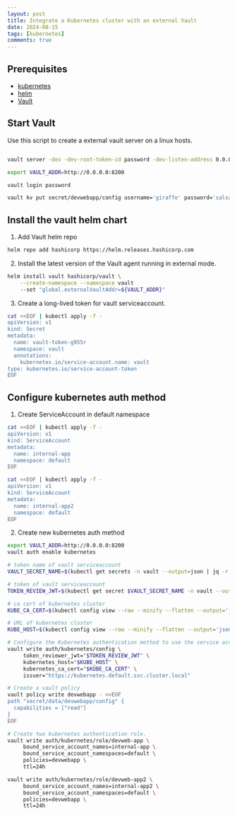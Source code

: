 ```yaml
---
layout: post
title: Integrate a Kubernetes cluster with an external Vault
date: 2024-08-15
tags: [kubernetes]
comments: true
---
```


## Prerequisites

* [kubernetes](https://kubernetes.io/docs/tasks/tools/install-kubectl/)
* [helm](https://github.com/helm/helm#install)
* [Vault](https://developer.hashicorp.com/vault/tutorials/getting-started/getting-started-install)

## Start Vault

Use this script to create a external vault server on a linux hosts.

```bash

vault server -dev -dev-root-token-id password -dev-listen-address 0.0.0.0:8200 > vault.log 2>&1 &

export VAULT_ADDR=http://0.0.0.0:8200

vault login password

vault kv put secret/devwebapp/config username='giraffe' password='salsa'
```

## Install the vault helm chart

1. Add Vault helm repo

```bash
helm repo add hashicorp https://helm.releases.hashicorp.com
```

2. Install the latest version of the Vault agent running in external mode.

```bash
helm install vault hashicorp/vault \
    --create-namespace --namespace vault
    --set "global.externalVaultAddr=${VAULT_ADDR}"
```

3. Create a long-lived token for vault serviceaccount.

```bash
cat <<EOF | kubectl apply -f -
apiVersion: v1
kind: Secret
metadata:
  name: vault-token-g955r
  namespace: vault
  annotations:
    kubernetes.io/service-account.name: vault
type: kubernetes.io/service-account-token
EOF
```

## Configure kubernetes auth method

1. Create ServiceAccount in default namespace

```bash
cat <<EOF | kubectl apply -f -
apiVersion: v1
kind: ServiceAccount
metadata:
  name: internal-app
  namespace: default
EOF

cat <<EOF | kubectl apply -f -
apiVersion: v1
kind: ServiceAccount
metadata:
  name: internal-app2
  namespace: default
EOF
```

2. Create new kubernetes auth method

```bash
export VAULT_ADDR=http://0.0.0.0:8200
vault auth enable kubernetes

# token name of vault serviceaccount
VAULT_SECRET_NAME=$(kubectl get secrets -n vault --output=json | jq -r '.items[].metadata | select(.name|startswith("vault-token-")).name')

# token of vault serviceaccount
TOKEN_REVIEW_JWT=$(kubectl get secret $VAULT_SECRET_NAME -n vault --output='go-template={{ .data.token }}' | base64 --decode)

# ca cert of kubernetes cluster
KUBE_CA_CERT=$(kubectl config view --raw --minify --flatten --output='jsonpath={.clusters[].cluster.certificate-authority-data}' | base64 --decode)

# URL of kubernetes cluster
KUBE_HOST=$(kubectl config view --raw --minify --flatten --output='jsonpath={.clusters[].cluster.server}')

# Configure the Kubernetes authentication method to use the service account token and kubernetes host, etc.
vault write auth/kubernetes/config \
     token_reviewer_jwt="$TOKEN_REVIEW_JWT" \
     kubernetes_host="$KUBE_HOST" \
     kubernetes_ca_cert="$KUBE_CA_CERT" \
     issuer="https://kubernetes.default.svc.cluster.local"

# Create a vault policy
vault policy write devwebapp - <<EOF
path "secret/data/devwebapp/config" {
  capabilities = ["read"]
}
EOF

# Create two kubernetes authentication role.
vault write auth/kubernetes/role/devweb-app \
     bound_service_account_names=internal-app \
     bound_service_account_namespaces=default \
     policies=devwebapp \
     ttl=24h

vault write auth/kubernetes/role/devweb-app2 \
     bound_service_account_names=internal-app2 \
     bound_service_account_namespaces=default \
     policies=devwebapp \
     ttl=24h
```